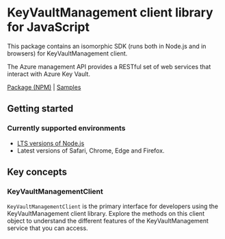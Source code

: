 # KeyVaultManagement client library for JavaScript

This package contains an isomorphic SDK (runs both in Node.js and in browsers) for KeyVaultManagement client.

The Azure management API provides a RESTful set of web services that interact with Azure Key Vault.

[Package (NPM)](https://www.npmjs.com/package/@msinternal/keyvault-resource-manager) |
[Samples](https://github.com/Azure-Samples/azure-samples-js-management)

## Getting started

### Currently supported environments

- [LTS versions of Node.js](https://nodejs.org/about/releases/)
- Latest versions of Safari, Chrome, Edge and Firefox.




## Key concepts

### KeyVaultManagementClient

`KeyVaultManagementClient` is the primary interface for developers using the KeyVaultManagement client library. Explore the methods on this client object to understand the different features of the KeyVaultManagement service that you can access.

